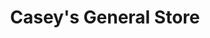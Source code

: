 ---
title: "Casey's General Store"
url: /creston/caseys-general-store-north-sumner-avenue/
shop: convenience
---